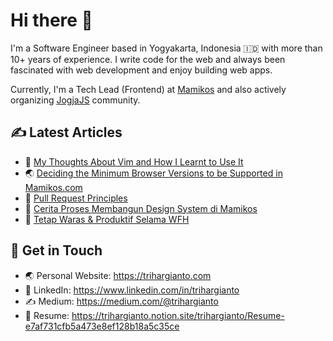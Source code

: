 # Hi there 👋

I'm a Software Engineer based in Yogyakarta, Indonesia 🇮🇩 with more than 10+ years of experience. I write code for the web and always been fascinated with web development and enjoy building web apps. 

Currently, I'm a Tech Lead (Frontend) at <a href="https://mamikos.com" target="_blank">Mamikos</a> and also actively organizing <a href="https://github.com/jogjajs" target="_blank">JogjaJS</a> community.

## ✍️ Latest Articles

- 🧠 <a href="https://www.trihargianto.com/en/my-thoughts-on-vim/" target="_blank">My Thoughts About Vim and How I Learnt to Use It</a>
- 🌏 <a href="https://medium.com/mamitech/deciding-the-minimum-browser-versions-to-be-supported-in-mamikos-com-e493d2d04caf" target="_blank">Deciding the Minimum Browser Versions to be Supported in Mamikos.com</a>
- 🤔 <a href="https://medium.com/mamitech/pull-request-principles-in-mamikos-ab6a7390aeac" target="_blank">Pull Request Principles</a>
- 🎨 <a href="https://www.trihargianto.com/cerita-proses-membangun-design-system-di-mamikos/" target="_blank">Cerita Proses Membangun Design System di Mamikos</a>
- 🧠 <a href="https://www.trihargianto.com/tetap-waras-dan-produktif-selama-wfh/" target="_blank">Tetap Waras & Produktif Selama WFH</a>

## 💌 Get in Touch

- 🌏 Personal Website: <a href="https://trihargianto.com" target="_blank"> https://trihargianto.com </a>
- 👔 LinkedIn: <a href="https://www.linkedin.com/in/trihargianto" target="_blank"> https://www.linkedin.com/in/trihargianto </a>
- ✍️ Medium: <a href="https://medium.com/@trihargianto" target="_blank"> https://medium.com/@trihargianto </a>
- 📓 Resume: <a href="https://trihargianto.notion.site/trihargianto/Resume-e7af731cfb5a473e8ef128b18a5c35ce" target="_blank"> https://trihargianto.notion.site/trihargianto/Resume-e7af731cfb5a473e8ef128b18a5c35ce </a>
